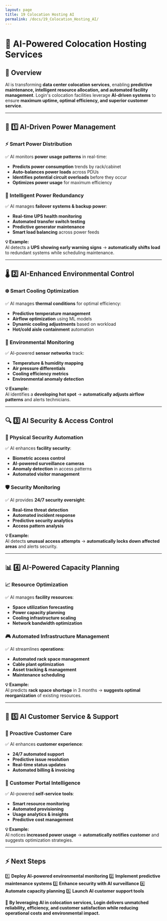 ```yaml
---
layout: page
title: 19 Colocation Hosting AI
permalink: /docs/19_Colocation_Hosting_AI/
---
```

# 🏢 AI-Powered Colocation Hosting Services

## 📌 Overview
AI is transforming **data center colocation services**, enabling **predictive maintenance, intelligent resource allocation, and automated facility management**. Login's colocation facilities leverage **AI-driven systems** to ensure **maximum uptime, optimal efficiency, and superior customer service**.

---

## 🔋 1️⃣ AI-Driven Power Management
### **⚡ Smart Power Distribution**
✅ AI monitors **power usage patterns** in real-time:
- **Predicts power consumption** trends by rack/cabinet
- **Auto-balances power loads** across PDUs
- **Identifies potential circuit overloads** before they occur
- **Optimizes power usage** for maximum efficiency

### **🔌 Intelligent Power Redundancy**
✅ AI manages **failover systems & backup power**:
- **Real-time UPS health monitoring**
- **Automated transfer switch testing**
- **Predictive generator maintenance**
- **Smart load balancing** across power feeds

**💡 Example:**  
AI detects a **UPS showing early warning signs** → **automatically shifts load** to redundant systems while scheduling maintenance.

---

## 🌡️ 2️⃣ AI-Enhanced Environmental Control
### **❄️ Smart Cooling Optimization**
✅ AI manages **thermal conditions** for optimal efficiency:
- **Predictive temperature management**
- **Airflow optimization** using ML models
- **Dynamic cooling adjustments** based on workload
- **Hot/cold aisle containment** automation

### **🎯 Environmental Monitoring**
✅ AI-powered **sensor networks** track:
- **Temperature & humidity mapping**
- **Air pressure differentials**
- **Cooling efficiency metrics**
- **Environmental anomaly detection**

**💡 Example:**  
AI identifies a **developing hot spot** → **automatically adjusts airflow patterns** and alerts technicians.

---

## 🔍 3️⃣ AI Security & Access Control
### **🚪 Physical Security Automation**
✅ AI enhances **facility security**:
- **Biometric access control**
- **AI-powered surveillance cameras**
- **Anomaly detection** in access patterns
- **Automated visitor management**

### **🛡️ Security Monitoring**
✅ AI provides **24/7 security oversight**:
- **Real-time threat detection**
- **Automated incident response**
- **Predictive security analytics**
- **Access pattern analysis**

**💡 Example:**  
AI detects **unusual access attempts** → **automatically locks down affected areas** and alerts security.

---

## 📊 4️⃣ AI-Powered Capacity Planning
### **📈 Resource Optimization**
✅ AI manages **facility resources**:
- **Space utilization forecasting**
- **Power capacity planning**
- **Cooling infrastructure scaling**
- **Network bandwidth optimization**

### **🎮 Automated Infrastructure Management**
✅ AI streamlines **operations**:
- **Automated rack space management**
- **Cable plant optimization**
- **Asset tracking & management**
- **Maintenance scheduling**

**💡 Example:**  
AI predicts **rack space shortage** in 3 months → **suggests optimal reorganization** of existing resources.

---

## 🤝 5️⃣ AI Customer Service & Support
### **🎯 Proactive Customer Care**
✅ AI enhances **customer experience**:
- **24/7 automated support**
- **Predictive issue resolution**
- **Real-time status updates**
- **Automated billing & invoicing**

### **📱 Customer Portal Intelligence**
✅ AI-powered **self-service tools**:
- **Smart resource monitoring**
- **Automated provisioning**
- **Usage analytics & insights**
- **Predictive cost management**

**💡 Example:**  
AI notices **increased power usage** → **automatically notifies customer** and suggests optimization strategies.

---

## ⚡ Next Steps
1️⃣ **Deploy AI-powered environmental monitoring**
2️⃣ **Implement predictive maintenance systems**
3️⃣ **Enhance security with AI surveillance**
4️⃣ **Automate capacity planning**
5️⃣ **Launch AI customer support tools**

🚀 **By leveraging AI in colocation services, Login delivers unmatched reliability, efficiency, and customer satisfaction while reducing operational costs and environmental impact.** 
